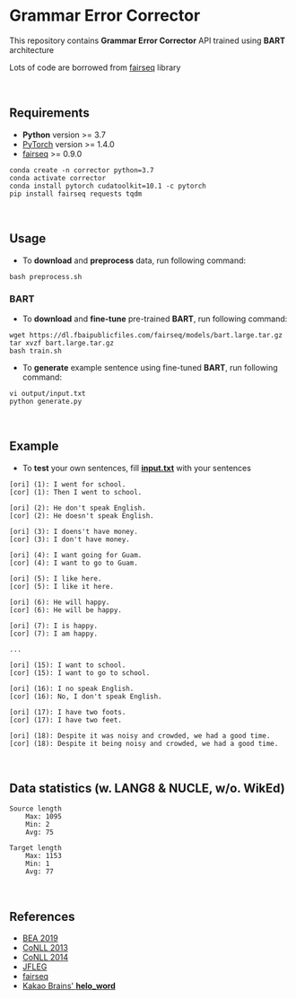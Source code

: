 # Grammar Error Corrector

This repository contains **Grammar Error Corrector** API trained using **BART** architecture

Lots of code are borrowed from [fairseq](https://github.com/pytorch/fairseq) library

<br/>

## Requirements

- **Python** version >= 3.7
- [PyTorch](https://pytorch.org/get-started/locally/) version >= 1.4.0
- [fairseq](https://github.com/pytorch/fairseq) >= 0.9.0

```
conda create -n corrector python=3.7
conda activate corrector
conda install pytorch cudatoolkit=10.1 -c pytorch
pip install fairseq requests tqdm
```

<br/>

## Usage

- To **download** and **preprocess** data, run following command:

```
bash preprocess.sh
```

### BART

- To **download** and **fine-tune** pre-trained **BART**, run following command:

```
wget https://dl.fbaipublicfiles.com/fairseq/models/bart.large.tar.gz
tar xvzf bart.large.tar.gz
bash train.sh
```

- To **generate** example sentence using fine-tuned **BART**, run following command:

```
vi output/input.txt
python generate.py
```


<br/>

## Example

- To **test** your own sentences, fill [**input.txt**](output/input.txt) with your sentences

```
[ori] (1): I went for school.
[cor] (1): Then I went to school.

[ori] (2): He don't speak English.
[cor] (2): He doesn't speak English.

[ori] (3): I doens't have money.
[cor] (3): I don't have money.

[ori] (4): I want going for Guam.
[cor] (4): I want to go to Guam.

[ori] (5): I like here.
[cor] (5): I like it here.

[ori] (6): He will happy.
[cor] (6): He will be happy.

[ori] (7): I is happy.
[cor] (7): I am happy.

...

[ori] (15): I want to school.
[cor] (15): I want to go to school.

[ori] (16): I no speak English.
[cor] (16): No, I don't speak English.

[ori] (17): I have two foots.
[cor] (17): I have two feet.

[ori] (18): Despite it was noisy and crowded, we had a good time.
[cor] (18): Despite it being noisy and crowded, we had a good time.
```

<br/>

## Data statistics (w. LANG8 & NUCLE, w/o. WikEd)

```
Source length
    Max: 1095
    Min: 2
    Avg: 75

Target length
    Max: 1153
    Min: 1
    Avg: 77
```

<br/>

## References
- [BEA 2019](https://convention2.allacademic.com/one/bea/bea19/)
- [CoNLL 2013](https://www.comp.nus.edu.sg/~nlp/conll13st.html)
- [CoNLL 2014](https://www.comp.nus.edu.sg/~nlp/conll14st.html)
- [JFLEG](https://github.com/keisks/jfleg)
- [fairseq](https://github.com/pytorch/fairseq)
- [Kakao Brains' **helo_word**](https://github.com/kakaobrain/helo_word)
